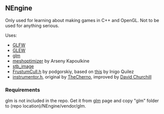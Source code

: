 ## NEngine
Only used for learning about making games in C++ and OpenGL. Not to be used for anything serious.

Uses:
- [GLFW](https://www.glfw.org/)
- [GLEW](http://glew.sourceforge.net/)
- [glm](https://github.com/g-truc/glm)
- [meshoptimizer](https://github.com/zeux/meshoptimizer) by Arseny Kapoulkine
- [stb_image](https://github.com/nothings/stb)
- [FrustumCull.h](https://gist.github.com/podgorskiy/e698d18879588ada9014768e3e82a644) by podgorskiy, based on [this](http://iquilezles.org/www/articles/frustumcorrect/frustumcorrect.htm) by Inigo Quilez
- [instrumentor.h](https://pastebin.com/qw5Neq4U), original by [TheCherno](https://github.com/TheCherno), improved by [David Churchill](https://gist.github.com/davechurchill)

### Requirements
glm is not included in the repo. Get it from [glm](https://github.com/g-truc/glm) page and copy "glm" folder to (repo location)/NEngine/vendor/glm.
